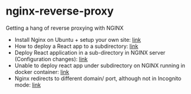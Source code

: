 # nginx-reverse-proxy
Getting a hang of reverse proxying with NGINX
  - Install Nginx on Ubuntu + setup your own site: [link](https://www.digitalocean.com/community/tutorials/how-to-install-nginx-on-ubuntu-20-04)
  - How to deploy a React app to a subdirectory: [link](https://medium.com/@svinkle/how-to-deploy-a-react-app-to-a-subdirectory-f694d46427c1)
  - Deploy React application in a sub-directory in NGINX server (Configuration changes): [link](https://medium.com/@darshanpawar/nginx-configuration-changes-after-you-deploy-react-application-in-a-sub-directory-f5b36453fed1)
  - Unable to deploy react app under subdirectory on NGINX running in docker container: [link](https://stackoverflow.com/questions/53351149/unable-to-deploying-react-app-under-subdirectory-on-nginx-running-in-docker-cont)
  - Nginx redirects to different domain/ port, although not in Incognito mode: [link](https://superuser.com/questions/1188399/nginx-redirecting-to-different-ssl-environment-though-not-in-chrome-private-bro)
